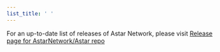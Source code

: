 ```yaml
---
list_title: ' '
---
```

For an up-to-date list of releases of Astar Network, please visit [Release page for AstarNetwork/Astar repo](https://github.com/AstarNetwork/Astar/releases)
